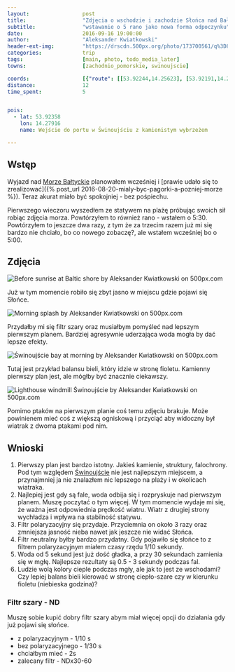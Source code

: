 ```yaml
---
layout:                 post
title:                  "Zdjęcia o wschodzie i zachodzie Słońca nad Bałtykiem"
subtitle:               "wstawanie o 5 rano jako nowa forma odpoczynku"
date:                   2016-09-16 19:00:00
author:                 "Aleksander Kwiatkowski"
header-ext-img:         "https://drscdn.500px.org/photo/173700561/q%3D80_m%3D2000/3eb0c5d8ff3d62e17e1e971cf794b7b7"
categories:             trip
tags:                   [main, photo, todo_media_later]
towns:                  [zachodnio_pomorskie, swinoujscie]

coords:                 [{"route": [[53.92244,14.25623], [53.92191,14.26854], [53.92451,14.27872], [53.92628,14.27730], [53.92214,14.27906]], "type": "hike"}]
distance:               12
time_spent:             5


pois:
  - lat: 53.92358
    lon: 14.27916
    name: Wejście do portu w Świnoujściu z kamienistym wybrzeżem

---
```


[wiki-morze-baltyckie]: https://pl.wikipedia.org/wiki/Morze_Ba%C5%82tyckie
[wiki-swinoujscie]: https://pl.wikipedia.org/wiki/%C5%9Awinouj%C5%9Bcie

Wstęp
-----

Wyjazd nad [Morze Bałtyckie][wiki-morze-baltyckie] planowałem wcześniej i
[prawie udało się to zrealizować]({% post_url 2016-08-20-mialy-byc-pagorki-a-pozniej-morze %}).
Teraz akurat miało być spokojniej - bez pośpiechu.

Pierwszego wieczoru wyszedłem ze statywem na plażę próbując swoich sił
robiąc zdjęcia morza. Powtórzyłem to również rano - wstałem o 5:30.
Powtórzyłem to jeszcze dwa razy, z tym że za trzecim razem już mi się bardzo
nie chciało, bo co nowego zobaczę?, ale wstałem wcześniej bo o 5:00.

Zdjęcia
-------

<div class='pixels-photo'>
  <p>
    <img src='https://drscdn.500px.org/photo/173198195/m%3D900/b71f944b7361cbdcf27a80fd217f2bc6' alt='Before sunrise at Baltic shore by Aleksander Kwiatkowski on 500px.com'>
  </p>
  <a href='https://500px.com/photo/173198195/before-sunrise-at-baltic-shore-by-aleksander-kwiatkowski' alt='Before sunrise at Baltic shore by Aleksander Kwiatkowski on 500px.com'></a>
</div>
<script type='text/javascript' src='https://500px.com/embed.js'></script>

Już w tym momencie robiło się zbyt jasno w miejscu gdzie pojawi się Słońce.

<div class='pixels-photo'>
  <p>
    <img src='https://drscdn.500px.org/photo/173199545/m%3D900/89fa59a3179236bde260422dcac0cd13' alt='Morning splash by Aleksander Kwiatkowski on 500px.com'>
  </p>
  <a href='https://500px.com/photo/173199545/morning-splash-by-aleksander-kwiatkowski' alt='Morning splash by Aleksander Kwiatkowski on 500px.com'></a>
</div>
<script type='text/javascript' src='https://500px.com/embed.js'></script>

Przydałby mi się filtr szary oraz musiałbym pomyśleć nad lepszym pierwszym planem.
Bardziej agresywnie uderzająca woda mogła by dać lepsze efekty.

<div class='pixels-photo'>
  <p>
    <img src='https://drscdn.500px.org/photo/173748931/m%3D900/2dd75c1d579969037cee190317263fed' alt='Świnoujście bay at morning by Aleksander Kwiatkowski on 500px.com'>
  </p>
  <a href='https://500px.com/photo/173748931/%C5%9Awinouj%C5%9Bcie-bay-at-morning-by-aleksander-kwiatkowski' alt='Świnoujście bay at morning by Aleksander Kwiatkowski on 500px.com'></a>
</div>
<script type='text/javascript' src='https://500px.com/embed.js'></script>

Tutaj jest przykład balansu bieli, który idzie w stronę fioletu.
Kamienny pierwszy plan jest, ale mógłby być znacznie ciekawszy.

<div class='pixels-photo'>
  <p>
    <img src='https://drscdn.500px.org/photo/174093173/m%3D900/eee795b674ab656a524a9c57e63a6c7f' alt='Lighthouse windmill Świnoujście by Aleksander Kwiatkowski on 500px.com'>
  </p>
  <a href='https://500px.com/photo/174093173/lighthouse-windmill-%C5%9Awinouj%C5%9Bcie-by-aleksander-kwiatkowski' alt='Lighthouse windmill Świnoujście by Aleksander Kwiatkowski on 500px.com'></a>
</div>
<script type='text/javascript' src='https://500px.com/embed.js'></script>

Pomimo ptaków na pierwszym planie coś temu zdjęciu brakuje. Może powinienem mieć
coś z większą ogniskową i przyciąć aby widoczny był wiatrak z dwoma ptakami pod nim.


Wnioski
-------

1. Pierwszy plan jest bardzo istotny. Jakieś kamienie, struktury, falochrony.
   Pod tym względem [Świnoujście][wiki-swinoujscie] nie jest najlepszym miejscem,
   a przynajmniej ja nie znalazłem nic lepszego na plaży i w okolicach wiatraka.
2. Najlepiej jest gdy są fale, woda odbija się i rozpryskuje nad pierwszym planem.
   Muszę poczytać o tym więcej. W tym momencie wydaje mi się, że ważna
   jest odpowiednia prędkość wiatru. Wiatr z drugiej strony wychładza i wpływa
   na stabilność statywu.
3. Filtr polaryzacyjny się przydaje. Przyciemnia on około 3 razy oraz zmniejsza
   jasność nieba nawet jak jeszcze nie widać Słońca.
4. Filtr neutralny byłby bardzo przydatny. Gdy pojawiło się
   słońce to z filtrem polaryzacyjnym miałem czasy rzędu 1/10 sekundy.
5. Woda od 5 sekund jest już dość gładka, a przy 30 sekundach zamienia się w mgłę.
   Najlepsze rezultaty są 0.5 - 3 sekundy podczas fal.
6. Ludzie wolą kolory cieple podczas mgły, ale jak to jest ze wschodami? Czy lepiej
   balans bieli kierować w stronę ciepło-szare czy w kierunku fioletu (niebieska
   godzina)?

### Filtr szary - ND

Muszę sobie kupić dobry filtr szary abym miał więcej opcji do działania
gdy już pojawi się słońce.

* z polaryzacyjnym - 1/10 s
* bez polaryzacyjnego - 1/30 s
* chciałbym mieć - 2s
* zalecany filtr - NDx30-60
